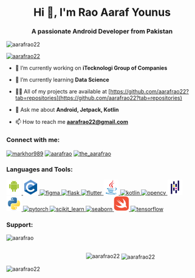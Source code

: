 <h1 align="center">Hi 👋, I'm Rao Aaraf Younus</h1>
<h3 align="center">A passionate Android Developer from Pakistan</h3>

<p align="left"> <img src="https://komarev.com/ghpvc/?username=aarafrao22&label=Profile%20views&color=0e75b6&style=flat" alt="aarafrao22" /> </p>

<p align="left"> <a href="https://github.com/ryo-ma/github-profile-trophy"><img src="https://github-profile-trophy.vercel.app/?username=aarafrao22" alt="aarafrao22" /></a> </p>

- 🔭 I’m currently working on **iTecknologi Group of Companies**

- 🌱 I’m currently learning **Data Science**

- 👨‍💻 All of my projects are available at [https://github.com/aarafrao22?tab=repositories](https://github.com/aarafrao22?tab=repositories)

- 💬 Ask me about **Android, Jetpack, Kotlin**

- 📫 How to reach me **aarafrao22@gmail.com**

<h3 align="left">Connect with me:</h3>
<p align="left">
<a href="https://twitter.com/markhor989" target="blank"><img align="center" src="https://raw.githubusercontent.com/rahuldkjain/github-profile-readme-generator/master/src/images/icons/Social/twitter.svg" alt="markhor989" height="30" width="40" /></a>
<a href="https://linkedin.com/in/aarafrao" target="blank"><img align="center" src="https://raw.githubusercontent.com/rahuldkjain/github-profile-readme-generator/master/src/images/icons/Social/linked-in-alt.svg" alt="aarafrao" height="30" width="40" /></a>
<a href="https://instagram.com/the_aarafrao" target="blank"><img align="center" src="https://raw.githubusercontent.com/rahuldkjain/github-profile-readme-generator/master/src/images/icons/Social/instagram.svg" alt="the_aarafrao" height="30" width="40" /></a>
</p>

<h3 align="left">Languages and Tools:</h3>
<p align="left"> <a href="https://developer.android.com" target="_blank" rel="noreferrer"> <img src="https://raw.githubusercontent.com/devicons/devicon/master/icons/android/android-original-wordmark.svg" alt="android" width="40" height="40"/> </a> <a href="https://www.cprogramming.com/" target="_blank" rel="noreferrer"> <img src="https://raw.githubusercontent.com/devicons/devicon/master/icons/c/c-original.svg" alt="c" width="40" height="40"/> </a> <a href="https://www.figma.com/" target="_blank" rel="noreferrer"> <img src="https://www.vectorlogo.zone/logos/figma/figma-icon.svg" alt="figma" width="40" height="40"/> </a> <a href="https://flask.palletsprojects.com/" target="_blank" rel="noreferrer"> <img src="https://www.vectorlogo.zone/logos/pocoo_flask/pocoo_flask-icon.svg" alt="flask" width="40" height="40"/> </a> <a href="https://flutter.dev" target="_blank" rel="noreferrer"> <img src="https://www.vectorlogo.zone/logos/flutterio/flutterio-icon.svg" alt="flutter" width="40" height="40"/> </a> <a href="https://www.java.com" target="_blank" rel="noreferrer"> <img src="https://raw.githubusercontent.com/devicons/devicon/master/icons/java/java-original.svg" alt="java" width="40" height="40"/> </a> <a href="https://kotlinlang.org" target="_blank" rel="noreferrer"> <img src="https://www.vectorlogo.zone/logos/kotlinlang/kotlinlang-icon.svg" alt="kotlin" width="40" height="40"/> </a> <a href="https://opencv.org/" target="_blank" rel="noreferrer"> <img src="https://www.vectorlogo.zone/logos/opencv/opencv-icon.svg" alt="opencv" width="40" height="40"/> </a> <a href="https://pandas.pydata.org/" target="_blank" rel="noreferrer"> <img src="https://raw.githubusercontent.com/devicons/devicon/2ae2a900d2f041da66e950e4d48052658d850630/icons/pandas/pandas-original.svg" alt="pandas" width="40" height="40"/> </a> <a href="https://www.python.org" target="_blank" rel="noreferrer"> <img src="https://raw.githubusercontent.com/devicons/devicon/master/icons/python/python-original.svg" alt="python" width="40" height="40"/> </a> <a href="https://pytorch.org/" target="_blank" rel="noreferrer"> <img src="https://www.vectorlogo.zone/logos/pytorch/pytorch-icon.svg" alt="pytorch" width="40" height="40"/> </a> <a href="https://scikit-learn.org/" target="_blank" rel="noreferrer"> <img src="https://upload.wikimedia.org/wikipedia/commons/0/05/Scikit_learn_logo_small.svg" alt="scikit_learn" width="40" height="40"/> </a> <a href="https://seaborn.pydata.org/" target="_blank" rel="noreferrer"> <img src="https://seaborn.pydata.org/_images/logo-mark-lightbg.svg" alt="seaborn" width="40" height="40"/> </a> <a href="https://developer.apple.com/swift/" target="_blank" rel="noreferrer"> <img src="https://raw.githubusercontent.com/devicons/devicon/master/icons/swift/swift-original.svg" alt="swift" width="40" height="40"/> </a> <a href="https://www.tensorflow.org" target="_blank" rel="noreferrer"> <img src="https://www.vectorlogo.zone/logos/tensorflow/tensorflow-icon.svg" alt="tensorflow" width="40" height="40"/> </a> </p>

<h3 align="left">Support:</h3>
<p><a href="https://www.buymeacoffee.com/aarafrao"> <img align="left" src="https://cdn.buymeacoffee.com/buttons/v2/default-yellow.png" height="50" width="210" alt="aarafrao" /></a></p><br><br>

<p><img align="left" src="https://github-readme-stats.vercel.app/api/top-langs?username=aarafrao22&show_icons=true&locale=en&layout=compact" alt="aarafrao22" /></p>

<p>&nbsp;<img align="center" src="https://github-readme-stats.vercel.app/api?username=aarafrao22&show_icons=true&locale=en" alt="aarafrao22" /></p>

<p><img align="center" src="https://github-readme-streak-stats.herokuapp.com/?user=aarafrao22&" alt="aarafrao22" /></p>
